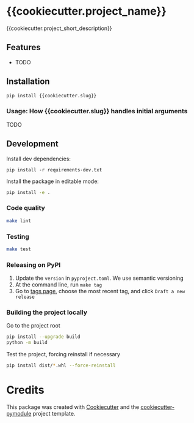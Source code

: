 # {{cookiecutter.project_name}}

{{cookiecutter.project_short_description}}

## Features

- TODO

## Installation

```bash
pip install {{cookiecutter.slug}}
```

### Usage: How {{cookiecutter.slug}} handles initial arguments

TODO

## Development

Install dev dependencies:

```
pip install -r requirements-dev.txt
```

Install the package in editable mode:

```bash
pip install -e .
```

### Code quality

```bash 
make lint
```

### Testing

```bash
make test
```

### Releasing on PyPI

1. Update the `version` in `pyproject.toml`. We use semantic versioning
2. At the command line, run `make tag`
3. Go to [tags page](https://github.com/{{cookiecutter.__gh_slug}}/tags), choose the most recent tag, and click `Draft a new release`


### Building the project locally

Go to the project root

```bash
pip install --upgrade build
python -m build
```

Test the project, forcing reinstall if necessary

```bash
pip install dist/*.whl --force-reinstall
```

# Credits

This package was created with [Cookiecutter](https://github.com/cookiecutter/cookiecutter) and the [cookiecutter-pymodule](https://github.com/pydanny/cookiecutter-pymodule) project template.
